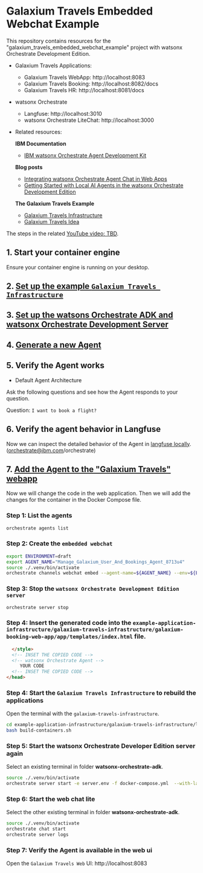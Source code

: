 # Galaxium Travels Embedded Webchat Example

This repository contains resources for the "galaxium_travels_embedded_webchat_example" project with watsonx Orchestrate Development Edition.

* Galaxium Travels Applications:
    * Galaxium Travels WebApp: http://localhost:8083
    * Galaxium Travels Booking: http://localhost:8082/docs
    * Galaxium Travels HR: http://localhost:8081/docs

* watsonx Orchestrate 
    * Langfuse: http://localhost:3010
    * watsonx Orchestrate LiteChat: http://localhost:3000


* Related resources:

    **IBM Documentation**
    * [IBM watsonx Orchestrate Agent Development Kit](https://developer.watson-orchestrate.ibm.com/)

    **Blog posts**
    * [Integrating watsonx Orchestrate Agent Chat in Web Apps](https://suedbroecker.net/2025/08/08/integrating-watsonx-orchestrate-agent-chat-in-web-apps/)
    * [Getting Started with Local AI Agents in the watsonx Orchestrate Development Edition](https://suedbroecker.net/2025/06/25/getting-started-with-local-ai-agents-in-the-watsonx-orchestrate-developer-edition/)
    

    **The Galaxium Travels Example**   
    * [Galaxium Travels Infrastructure](https://github.com/thomassuedbroecker/galaxium-travels-infrastructure)
    * [Galaxium Travels Idea](https://github.com/Max-Jesch/galaxium-travels)

The steps in the related [YouTube video: TBD]().

## 1. Start your container engine

Ensure your container engine is running on your desktop.

## 2. [Set up the example `Galaxium Travels Infrastructure`](https://github.com/thomassuedbroecker/galaxium_travels_embedded_webchat_example/blob/main/galaxium_setup.md)

## 3. [Set up the watsons Orchestrate ADK and watsonx Orchestrate Development Server](https://github.com/thomassuedbroecker/galaxium_travels_embedded_webchat_example/blob/main/2-watsonx_adk_setup.md)

## 4. [Generate a new Agent](https://github.com/thomassuedbroecker/galaxium_travels_embedded_webchat_example/blob/main/3-create_an_agent.md)

## 5. Verify the Agent works

* Default Agent Architecture

Ask the following questions and see how the Agent responds to your question.

Question: `I want to book a flight?`

## 6. Verify the agent behavior in Langfuse

Now we can inspect the detailed behavior of the Agent in [langfuse locally](http://localhost:3010). (orchestrate@ibm.com/orchestrate)

## 7. [Add the Agent to the "Galaxium Travels" webapp](https://github.com/thomassuedbroecker/galaxium_travels_embedded_webchat_example/blob/main/4-embed_webchat.md)

Now we will change the code in the web application.
Then we will add the changes for the container in the Docker Compose file.

### Step 1: List the agents

```sh
orchestrate agents list
```

### Step 2: Create the `embedded webchat`

```sh
export ENVIRONMENT=draft
export AGENT_NAME="Manage_Galaxium_User_And_Bookings_Agent_8713u4"
source ./.venv/bin/activate
orchestrate channels webchat embed --agent-name=${AGENT_NAME} --env=${ENVIRONMENT}
```

### Step 3: Stop the `watsonx Orchestrate Development Edition server`

```sh
orchestrate server stop
```

### Step 4: Insert the generated code into the `example-application-infrastructure/galaxium-travels-infrastructure/galaxium-booking-web-app/app/templates/index.html` file.

```html
  </style>
  <!-- INSET THE COPIED CODE -->
  <!-- watsonx Orchestrate Agent -->
     YOUR CODE
  <!-- INSET THE COPIED CODE -->
</head>
```

### Step 4: Start the `Galaxium Travels Infrastructure` to rebuild the applications

Open the terminal with the `galaxium-travels-infrastructure`.

```sh
cd example-application-infrastructure/galaxium-travels-infrastructure/local-container
bash build-containers.sh
```

### Step 5: Start the watsonx Orchestrate Developer Edition server again

Select an existing terminal in folder **watsonx-orchestrate-adk**.

```sh
source ./.venv/bin/activate
orchestrate server start -e server.env -f docker-compose.yml  --with-langfuse
```

### Step 6: Start the web chat lite

Select the other existing terminal in folder **watsonx-orchestrate-adk**.

```sh
source ./.venv/bin/activate
orchestrate chat start
orchestrate server logs
```

### Step 7: Verify the Agent is available in the web ui

Open the `Galaxium Travels Web` UI: http://localhost:8083